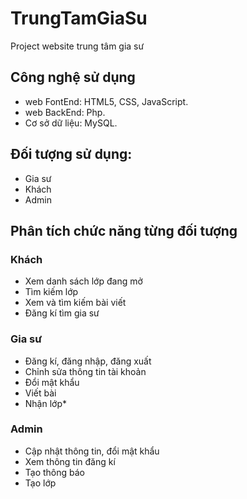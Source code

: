 # TrungTamGiaSu
Project website trung tâm gia sư
## Công nghệ sử dụng
- web FontEnd:    HTML5, CSS, JavaScript.
- web BackEnd:    Php.
- Cơ sở dữ liệu:  MySQL.
## Đối tượng sử dụng:
- Gia sư
- Khách
- Admin
## Phân tích chức năng từng đối tượng
### Khách
- Xem danh sách lớp đang mở
- Tìm kiếm lớp
- Xem và tìm kiếm bài viết
- Đăng kí tìm gia sư
### Gia sư
- Đăng kí, đăng nhập, đăng xuất
- Chỉnh sửa thông tin tài khoản
- Đổi mật khẩu
- Viết bài
- Nhận lớp*
### Admin
- Cập nhật thông tin, đổi mật khẩu
- Xem thông tin đăng kí
- Tạo thông báo
- Tạo lớp
